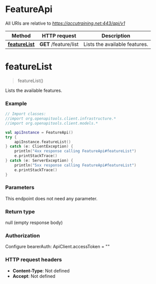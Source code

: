 # FeatureApi

All URIs are relative to *https://accutraining.net:443/api/v1*

Method | HTTP request | Description
------------- | ------------- | -------------
[**featureList**](FeatureApi.md#featureList) | **GET** /feature/list | Lists the available features.


<a name="featureList"></a>
# **featureList**
> featureList()

Lists the available features.

### Example
```kotlin
// Import classes:
//import org.openapitools.client.infrastructure.*
//import org.openapitools.client.models.*

val apiInstance = FeatureApi()
try {
    apiInstance.featureList()
} catch (e: ClientException) {
    println("4xx response calling FeatureApi#featureList")
    e.printStackTrace()
} catch (e: ServerException) {
    println("5xx response calling FeatureApi#featureList")
    e.printStackTrace()
}
```

### Parameters
This endpoint does not need any parameter.

### Return type

null (empty response body)

### Authorization


Configure bearerAuth:
    ApiClient.accessToken = ""

### HTTP request headers

 - **Content-Type**: Not defined
 - **Accept**: Not defined


